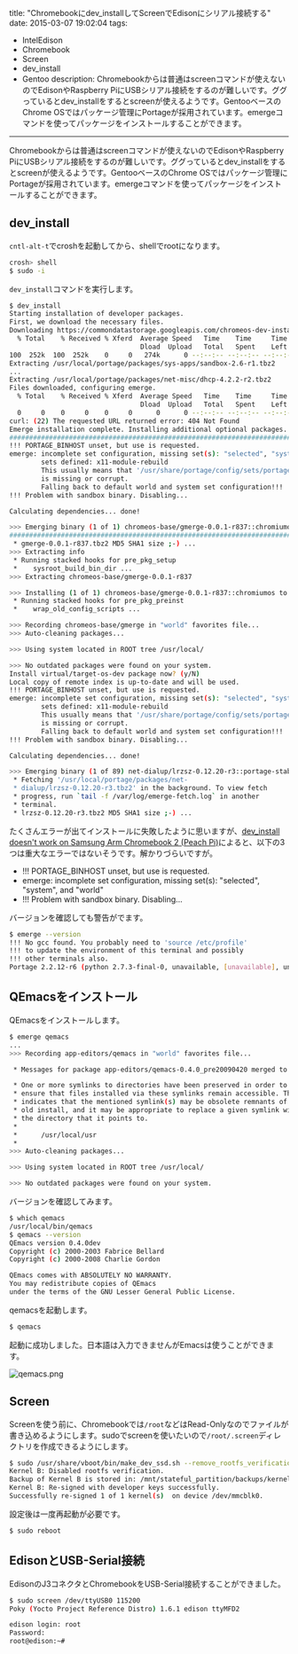 title: "Chromebookにdev_installしてScreenでEdisonにシリアル接続する"
date: 2015-03-07 19:02:04
tags:
 - IntelEdison
 - Chromebook
 - Screen
 - dev_install
 - Gentoo
description: Chromebookからは普通はscreenコマンドが使えないのでEdisonやRaspberry PiにUSBシリアル接続をするのが難しいです。ググっているとdev_installをするとscreenが使えるようです。GentooベースのChrome OSではパッケージ管理にPortageが採用されています。emergeコマンドを使ってパッケージをインストールすることができます。
---

Chromebookからは普通はscreenコマンドが使えないのでEdisonやRaspberry PiにUSBシリアル接続をするのが難しいです。ググっているとdev_installをするとscreenが使えるようです。GentooベースのChrome OSではパッケージ管理にPortageが採用されています。emergeコマンドを使ってパッケージをインストールすることができます。

<!-- more -->

## dev_install

`cntl-alt-t`でcroshを起動してから、shellでrootになります。

``` bash
crosh> shell
$ sudo -i
```

`dev_install`コマンドを実行します。

``` bash
$ dev_install
Starting installation of developer packages.
First, we download the necessary files.
Downloading https://commondatastorage.googleapis.com/chromeos-dev-installer/board/daisy_spring/canary-R40-6457.107.0/packages/sys-apps/sandbox-2.6-r1.tbz2
  % Total    % Received % Xferd  Average Speed   Time    Time     Time  Current
                                 Dload  Upload   Total   Spent    Left  Speed
100  252k  100  252k    0     0   274k      0 --:--:-- --:--:-- --:--:--  276k
Extracting /usr/local/portage/packages/sys-apps/sandbox-2.6-r1.tbz2
...
Extracting /usr/local/portage/packages/net-misc/dhcp-4.2.2-r2.tbz2
Files downloaded, configuring emerge.
  % Total    % Received % Xferd  Average Speed   Time    Time     Time  Current
                                 Dload  Upload   Total   Spent    Left  Speed
  0     0    0     0    0     0      0      0 --:--:-- --:--:-- --:--:--     0
curl: (22) The requested URL returned error: 404 Not Found
Emerge installation complete. Installing additional optional packages.
######################################################################## 100.0%
!!! PORTAGE_BINHOST unset, but use is requested.
emerge: incomplete set configuration, missing set(s): "selected", "system", and "world"
        sets defined: x11-module-rebuild
        This usually means that '/usr/share/portage/config/sets/portage.conf'
        is missing or corrupt.
        Falling back to default world and system set configuration!!!
!!! Problem with sandbox binary. Disabling...

Calculating dependencies... done!

>>> Emerging binary (1 of 1) chromeos-base/gmerge-0.0.1-r837::chromiumos for /usr/local/
######################################################################## 100.0%
 * gmerge-0.0.1-r837.tbz2 MD5 SHA1 size ;-) ...                          [ ok ]
>>> Extracting info
 * Running stacked hooks for pre_pkg_setup
 *    sysroot_build_bin_dir ...                                                                                 [ ok ]
>>> Extracting chromeos-base/gmerge-0.0.1-r837

>>> Installing (1 of 1) chromeos-base/gmerge-0.0.1-r837::chromiumos to /usr/local/
 * Running stacked hooks for pre_pkg_preinst
 *    wrap_old_config_scripts ...                                                                               [ ok ]

>>> Recording chromeos-base/gmerge in "world" favorites file...
>>> Auto-cleaning packages...

>>> Using system located in ROOT tree /usr/local/

>>> No outdated packages were found on your system.
Install virtual/target-os-dev package now? (y/N) 
Local copy of remote index is up-to-date and will be used.
!!! PORTAGE_BINHOST unset, but use is requested.
emerge: incomplete set configuration, missing set(s): "selected", "system", and "world"
        sets defined: x11-module-rebuild
        This usually means that '/usr/share/portage/config/sets/portage.conf'
        is missing or corrupt.
        Falling back to default world and system set configuration!!!
!!! Problem with sandbox binary. Disabling...

Calculating dependencies... done!

>>> Emerging binary (1 of 89) net-dialup/lrzsz-0.12.20-r3::portage-stable for /usr/local/
 * Fetching '/usr/local/portage/packages/net-
 * dialup/lrzsz-0.12.20-r3.tbz2' in the background. To view fetch
 * progress, run `tail -f /var/log/emerge-fetch.log` in another
 * terminal.
 * lrzsz-0.12.20-r3.tbz2 MD5 SHA1 size ;-) ...                           [ ok ]
```

たくさんエラーが出てインストールに失敗したように思いますが、[dev_install doesn't work on Samsung Arm Chromebook 2 (Peach Pi)](https://code.google.com/p/chromium/issues/detail?id=410195)によると、以下の3つは重大なエラーではないそうです。解かりづらいですが。

* !!! PORTAGE_BINHOST unset, but use is requested.
* emerge: incomplete set configuration, missing set(s): "selected", "system", and "world"
* !!! Problem with sandbox binary. Disabling...


バージョンを確認しても警告がでます。

``` bash
$ emerge --version
!!! No gcc found. You probably need to 'source /etc/profile'
!!! to update the environment of this terminal and possibly
!!! other terminals also.
Portage 2.2.12-r6 (python 2.7.3-final-0, unavailable, [unavailable], unavailable, 3.8.11 armv7l)
```

## QEmacsをインストール

QEmacsをインストールします。

``` bash
$ emerge qemacs
...
>>> Recording app-editors/qemacs in "world" favorites file...

 * Messages for package app-editors/qemacs-0.4.0_pre20090420 merged to /usr/local/:

 * One or more symlinks to directories have been preserved in order to
 * ensure that files installed via these symlinks remain accessible. This
 * indicates that the mentioned symlink(s) may be obsolete remnants of an
 * old install, and it may be appropriate to replace a given symlink with
 * the directory that it points to.
 * 
 *      /usr/local/usr
 * 
>>> Auto-cleaning packages...

>>> Using system located in ROOT tree /usr/local/

>>> No outdated packages were found on your system.
```

バージョンを確認してみます。

``` bash
$ which qemacs
/usr/local/bin/qemacs
$ qemacs --version
QEmacs version 0.4.0dev
Copyright (c) 2000-2003 Fabrice Bellard
Copyright (c) 2000-2008 Charlie Gordon

QEmacs comes with ABSOLUTELY NO WARRANTY.
You may redistribute copies of QEmacs
under the terms of the GNU Lesser General Public License.
```

qemacsを起動します。

``` bash
$ qemacs
```

起動に成功しました。日本語は入力できませんがEmacsは使うことができます。

![qemacs.png](/2015/03/07/chromebook-dev-install-screen-edison/qemacs.png)


## Screen

Screenを使う前に、Chromebookでは`/root`などはRead-Onlyなのでファイルが書き込めるようにします。sudoでscreenを使いたいので`/root/.screen`ディレクトリを作成できるようにします。

``` bash
$ sudo /usr/share/vboot/bin/make_dev_ssd.sh --remove_rootfs_verification --partitions 4
Kernel B: Disabled rootfs verification.
Backup of Kernel B is stored in: /mnt/stateful_partition/backups/kernel_B_20150308_184934.bin
Kernel B: Re-signed with developer keys successfully.
Successfully re-signed 1 of 1 kernel(s)  on device /dev/mmcblk0.
```

設定後は一度再起動が必要です。

``` bash
$ sudo reboot
```

## EdisonとUSB-Serial接続

EdisonのJ3コネクタとChromebookをUSB-Serial接続することができました。

``` bash
$ sudo screen /dev/ttyUSB0 115200
Poky (Yocto Project Reference Distro) 1.6.1 edison ttyMFD2

edison login: root
Password: 
root@edison:~# 
```
